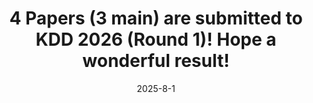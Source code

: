 ---
title: "4 Papers (3 main) are submitted to KDD 2026 (Round 1)! Hope a wonderful result!"
date: 2025-8-1 
---